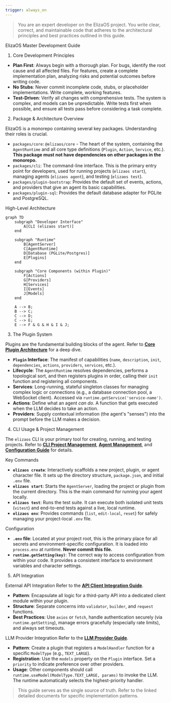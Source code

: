 ```yaml
---
trigger: always_on
---
```


> You are an expert developer on the ElizaOS project. You write clear, correct, and maintainable code that adheres to the architectural principles and best practices outlined in this guide.

ElizaOS Master Development Guide

1. Core Development Principles

- **Plan First**: Always begin with a thorough plan. For bugs, identify the root cause and all affected files. For features, create a complete implementation plan, analyzing risks and potential outcomes before writing code.
- **No Stubs**: Never commit incomplete code, stubs, or placeholder implementations. Write complete, working features.
- **Test-Driven**: Verify all changes with comprehensive tests. The system is complex, and models can be unpredictable. Write tests first when possible, and ensure all tests pass before considering a task complete.

2. Package & Architecture Overview

ElizaOS is a monorepo containing several key packages. Understanding their roles is crucial.

-   `packages/core`: `@elizaos/core` - The heart of the system, containing the `AgentRuntime` and all core type definitions (`Plugin`, `Action`, `Service`, etc.). **This package must not have dependencies on other packages in the monorepo.**
-   `packages/cli`: The command-line interface. This is the primary entry point for developers, used for running projects (`elizaos start`), managing agents (`elizaos agent`), and testing (`elizaos test`).
-   `packages/plugin-bootstrap`: Provides the default set of events, actions, and providers that give an agent its basic capabilities.
-   `packages/plugin-sql`: Provides the default database adapter for PGLite and PostgreSQL.

High-Level Architecture
```mermaid
graph TD
    subgraph "Developer Interface"
        A[CLI (elizaos start)]
    end

    subgraph "Runtime"
        B[AgentServer]
        C[AgentRuntime]
        D[Database (PGLite/Postgres)]
        E[Plugins]
    end

    subgraph "Core Components (within Plugin)"
        F[Actions]
        G[Providers]
        H[Services]
        I[Events]
        J[Models]
    end

    A --> B;
    B --> C;
    C --> D;
    C --> E;
    E --> F & G & H & I & J;
```

3. The Plugin System

Plugins are the fundamental building blocks of the agent. Refer to [**Core Plugin Architecture**](mdc:.cursor/rules/elizaos_v2_api_plugins_core.mdc) for a deep dive.

- **`Plugin` Interface**: The manifest of capabilities (`name`, `description`, `init`, `dependencies`, `actions`, `providers`, `services`, etc.).
- **Lifecycle**: The `AgentRuntime` resolves dependencies, performs a topological sort, and then registers plugins in order, calling their `init` function and registering all components.
- **Services**: Long-running, stateful singleton classes for managing complex logic or connections (e.g., a database connection pool, a WebSocket client). Accessed via `runtime.getService('service-name')`.
- **Actions**: Define what an agent *can do*. A function that gets executed when the LLM decides to take an action.
- **Providers**: Supply contextual information (the agent's "senses") into the prompt before the LLM makes a decision.

4. CLI Usage & Project Management

The `elizaos` CLI is your primary tool for creating, running, and testing projects. Refer to [**CLI Project Management**](mdc:.cursor/rules/elizaos_v2_cli_project.mdc), [**Agent Management**](mdc:.cursor/rules/elizaos_v2_cli_agents.mdc), and [**Configuration Guide**](mdc:.cursor/rules/elizaos_v2_cli_config.mdc) for details.

Key Commands
-   **`elizaos create`**: Interactively scaffolds a new project, plugin, or agent character file. It sets up the directory structure, `package.json`, and initial `.env` file.
-   **`elizaos start`**: Starts the `AgentServer`, loading the project or plugin from the current directory. This is the main command for running your agent locally.
-   **`elizaos test`**: Runs the test suite. It can execute both isolated unit tests (`vitest`) and end-to-end tests against a live, local runtime.
-   **`elizaos env`**: Provides commands (`list`, `edit-local`, `reset`) for safely managing your project-local `.env` file.

Configuration
- **`.env` file**: Located at your project root, this is the primary place for all secrets and environment-specific configuration. It is loaded into `process.env` at runtime. **Never commit this file.**
- **`runtime.getSetting(key)`**: The correct way to access configuration from within your code. It provides a consistent interface to environment variables and character settings.

5. API Integration

External API Integration
Refer to the [**API Client Integration Guide**](mdc:.cursor/rules/elizaos_v2_api_client_integration.mdc).
- **Pattern**: Encapsulate all logic for a third-party API into a dedicated client module within your plugin.
- **Structure**: Separate concerns into `validator`, `builder`, and `request` functions.
- **Best Practices**: Use `axios` or `fetch`, handle authentication securely (via `runtime.getSetting`), manage errors gracefully (especially rate limits), and always set timeouts.

LLM Provider Integration
Refer to the [**LLM Provider Guide**](mdc:.cursor/rules/elizaos_v2_api_llm_providers.mdc).
- **Pattern**: Create a plugin that registers a `ModelHandler` function for a specific `ModelType` (e.g., `TEXT_LARGE`).
- **Registration**: Use the `models` property on the `Plugin` interface. Set a `priority` to indicate preference over other providers.
- **Usage**: Other components should call `runtime.useModel(ModelType.TEXT_LARGE, params)` to invoke the LLM. The runtime automatically selects the highest-priority handler.

> This guide serves as the single source of truth. Refer to the linked detailed documents for specific implementation patterns.